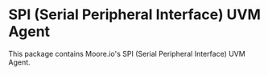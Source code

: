 # SPI (Serial Peripheral Interface) UVM Agent
This package contains Moore.io's SPI (Serial Peripheral Interface) UVM Agent.
